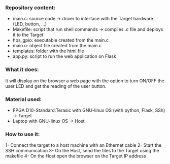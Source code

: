### Repository content:
- main.c: source code -> driver to interface with the Target hardware (LED, button, ...)
- Makefile: script that run shell commands -> compiles .c file and deploys it to the Target
- hps_gpio: executable created from the main.c
- main.o: object file created from the main.c
- templates: folder with the html file
- app.py: script to run the web application on Flask


### What it does:
It will display on the browser a web page with the option to turn ON/OFF the user LED and get the reading of the user button.

### Material used:
- FPGA D10-Standard:Terasic with GNU-linux OS (with python, Flask, SSh) -> Target
- Laptop with GNU-linux OS  -> Host

### How to use it:
1- Connect the target to a host machine with an Ethernet cable
2- Start the SSH communication
3- On the Host, send the files to the Target using the makefile
4- On the Host open the browser on the Target IP address


